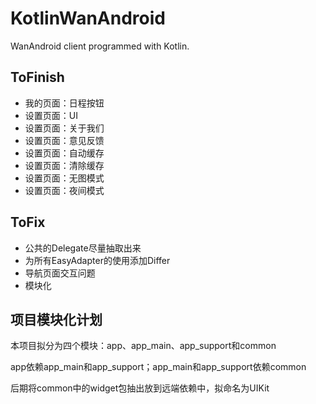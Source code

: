# KotlinWanAndroid
WanAndroid client programmed with Kotlin.

## ToFinish
* 我的页面：日程按钮
* 设置页面：UI
* 设置页面：关于我们
* 设置页面：意见反馈
* 设置页面：自动缓存
* 设置页面：清除缓存
* 设置页面：无图模式
* 设置页面：夜间模式

## ToFix
* 公共的Delegate尽量抽取出来
* 为所有EasyAdapter的使用添加Differ
* 导航页面交互问题
* 模块化

## 项目模块化计划
本项目拟分为四个模块：app、app_main、app_support和common

app依赖app_main和app_support；app_main和app_support依赖common

后期将common中的widget包抽出放到远端依赖中，拟命名为UIKit